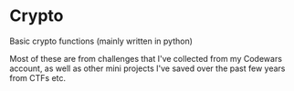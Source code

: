 # Crypto
Basic crypto functions (mainly written in python)

Most of these are from challenges that I've collected from my Codewars account, as well as other mini projects I've saved over the past few years from CTFs etc.
